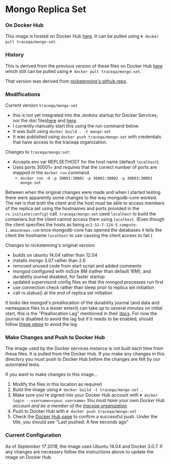 # Mongo Replica Set


### On Docker Hub

This image is hosted on Docker Hub [here](https://hub.docker.com/r/traceqa/mongo-set/). It can be pulled using `# docker pull traceqa/mongo-set`.

### History

This is derived from the previous version of these files on Docker Hub [here](https://hub.docker.com/r/traceqa/mongo/) which still can be pulled using `# docker pull traceqa/mongo:set`.

That version was derived from [nickstenning's github repo](https://github.com/nickstenning/dockerfiles/tree/master/mongodb).

### Modifications

Current version `traceqa/mongo-set`
* this is not yet integrated into the Jenkins startup for Docker Services, nor the doc files[here](https://github.com/librato/trace/blob/master/docs/archived/testing/Docker-Services.md) and [here](https://github.com/librato/trace/blob/master/docs/archived/testing/Supporting-Services-for-Testing.md).
* I currently manually start this using the run command below.
* It was built using `docker build . -t mongo-set`
* It was published using `docker push traceqa/mongo-set` with credentials that have access to the traceqa organization.


Changes to `traceqa/mongo:set`:
* Accepts env var REPLSETHOST for the host name (default `localhost`).
* Uses ports 30001+ and requires that the correct number of ports are mapped in the `docker run` command.
  - `docker run -d -p 30001:30001 -p 30002:30002 -p 30003:30003 mongo-set`

Between when the original changes were made and when I started testing there were apparently some changes to the way mongodb-core worked. The net is that both the client and the host must be able to access members of the replica set using the hostnames and ports provided in the `rs.initiate(config)` call. `traceqa/mongo:set` used `localhost` to build the containers but the client cannot access them using `localhost`. (Even though the client specifies the hosts as being `ec2-52-7-124-5.compute-1.amazonaws.com` once mongodb-core has opened the databases it tells the client the hostname `localhost` to use causing the client access to fail.)


Changes to nickstenning's original version:
* builds on ubuntu 14.04 rather than 12.04
* installs mongo 3.07 rather than 2.6
* removed unused code from start script and added comments
* mongod configured with nsSize 8M (rather than default 16M), and durability journal disabled, for faster startup
* updated supervisord config files so that the mongod processes run first
* use connection check rather than sleep prior to replica set initiation
* call rs.status() at the end of replica set initiation

It looks like mongod's preallocation of the durability journal (and data and namespace files to a lesser extent) can take up to several minutes on initial start, this is the "Preallocation Lag" mentioned in their [docs](https://docs.mongodb.org/v3.0/core/journaling/).  For now the journal is disabled to avoid the lag but if it needs to be enabled, should follow [these steps](https://docs.mongodb.org/v3.0/tutorial/manage-journaling/#journaling-avoid-preallocation-lag) to avoid the lag.

### Make Changes and Push to Docker Hub

The image used by the Docker services instance is not built each time from these files. It is pulled from the Docker Hub. If you make any changes in this directory you must push to Docker Hub before the changes are felt by our automated tests.

If you want to make changes to this image...

1. Modify the files in this location as required
2. Build the image using `# docker build -t traceqa/mongo-set .`
3. Make sure you're signed into your Docker Hub account with `# docker login --username=<your username>`
   *You must have your own Docker Hub account and be a member of the [traceqa organization](https://hub.docker.com/u/traceqa/)*
4. Push to Docker Hub with `# docker push traceqa/mongo-set`
5. Check the [Docker Hub page](https://hub.docker.com/r/traceqa/mongo/) to confirm a successful push. Under the title, you should see "Last pushed: A few seconds ago"

### Current Configuration
As of *September 17 2018*, the image uses Ubuntu 14.04 and Docker 3.0.7. If any changes are necessary follow the instructions above to update the image on Docker Hub.

